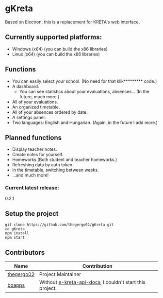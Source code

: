 # gKreta
Based on Electron, this is a replacement for KRÉTA's web interface.

## Currently supported platforms:
* Windows (x64) (you can build the x86 libraries)
* Linux (x64) (you can build the x86 libraries)

## Functions
* You can easily select your school. (No need for that klik********* code.)
* A dashboard.
  * You can see statistics about your evaluations, absences... (In the future, much more.)
* All of your evaluations. 
* An organized timetable.
* All of your absences ordered by date.
* A settings panel.
* Two languages: English and Hungarian. (Again, in the future I add more.)

## Planned functions
* Display teacher notes.
* Create notes for yourself.
* Homeworks (Both student and teacher homeworks.)
* Refreshing data by auth token.
* In the timetable, switching between weeks.
* ...and much more!

### Current latest release:
0.2.1

## Setup the project
```
git clone https://github.com/thegergo02/gKreta.git
cd gKreta
npm install
npm start
```

## Contributors
| Name | Contribution |
| ------------- | ------------- |
| [thegergo02](https://github.com/thegergo02) | Project Maintainer |
| [boapps](https://github.com/boapps) | Without [e-kreta-api-docs](https://github.com/boapps/e-kreta-api-docs), I couldn't start this project. |
